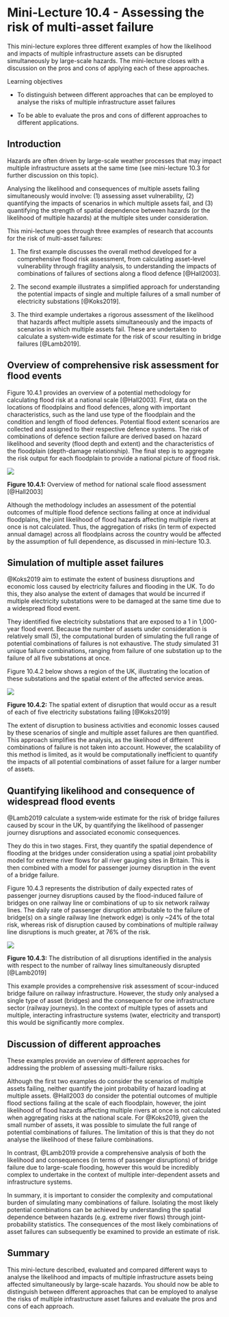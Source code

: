 # Mini-Lecture 10.4 - Assessing the risk of multi-asset failure

This mini-lecture explores three different examples of how the
likelihood and impacts of multiple infrastructure assets can be
disrupted simultaneously by large-scale hazards. The mini-lecture closes
with a discussion on the pros and cons of applying each of these
approaches.

Learning objectives

- To distinguish between different approaches that can be employed to
  analyse the risks of multiple infrastructure asset failures

- To be able to evaluate the pros and cons of different approaches to
  different applications.

## Introduction

Hazards are often driven by large-scale weather processes that may
impact multiple infrastructure assets at the same time (see mini-lecture
10.3 for further discussion on this topic).

Analysing the likelihood and consequences of multiple assets failing
simultaneously would involve: (1) assessing asset vulnerability, (2)
quantifying the impacts of scenarios in which multiple assets fail, and
(3) quantifying the strength of spatial dependence between hazards (or
the likelihood of multiple hazards) at the multiple sites under
consideration.

This mini-lecture goes through three examples of research that accounts
for the risk of multi-asset failures:

1.  The first example discusses the overall method developed for a
    comprehensive flood risk assessment, from calculating asset-level
    vulnerability through fragility analysis, to understanding the
    impacts of combinations of failures of sections along a flood
    defence [@Hall2003].

2.  The second example illustrates a simplified approach for
    understanding the potential impacts of single and multiple failures
    of a small number of electricity substations [@Koks2019].

3.  The third example undertakes a rigorous assessment of the likelihood
    that hazards affect multiple assets simultaneously and the impacts
    of scenarios in which multiple assets fail. These are undertaken to
    calculate a system‐wide estimate for the risk of scour resulting in
    bridge failures [@Lamb2019].

## Overview of comprehensive risk assessment for flood events

Figure 10.4.1 provides an overview of a potential methodology for
calculating flood risk at a national scale [@Hall2003]. First, data
on the locations of floodplains and flood defences, along with important
characteristics, such as the land use type of the floodplain and the
condition and length of flood defences. Potential flood extent scenarios
are collected and assigned to their respective defence systems. The risk
of combinations of defence section failure are derived based on hazard
likelihood and severity (flood depth and extent) and the characteristics
of the floodplain (depth-damage relationship). The final step is to
aggregate the risk output for each floodplain to provide a national
picture of flood risk.

![](assets/Figure_10.4.1.png)

**Figure 10.4.1:** Overview of method for national scale flood
assessment [@Hall2003]

Although the methodology includes an assessment of the potential
outcomes of multiple flood defence sections failing at once at
individual floodplains, the joint likelihood of flood hazards affecting
multiple rivers at once is not calculated. Thus, the aggregation of
risks (in term of expected annual damage) across all floodplains across
the country would be affected by the assumption of full dependence, as
discussed in mini-lecture 10.3.

## Simulation of multiple asset failures

@Koks2019 aim to estimate the extent of business disruptions and
economic loss caused by electricity failures and flooding in the UK. To
do this, they also analyse the extent of damages that would be incurred
if multiple electricity substations were to be damaged at the same time
due to a widespread flood event.

They identified five electricity substations that are exposed to a 1 in
1,000-year flood event. Because the number of assets under consideration
is relatively small (5), the computational burden of simulating the full
range of potential combinations of failures is not exhaustive. The study
simulated 31 unique failure combinations, ranging from failure of one
substation up to the failure of all five substations at once.

Figure 10.4.2 below shows a region of the UK, illustrating the location
of these substations and the spatial extent of the affected service
areas.

![](assets/Figure_10.4.2.png)

**Figure 10.4.2:** The spatial extent of disruption that would occur as
a result of each of five electricity substations failing [@Koks2019]

The extent of disruption to business activities and economic losses
caused by these scenarios of single and multiple asset failures are then
quantified. This approach simplifies the analysis, as the likelihood of
different combinations of failure is not taken into account. However,
the scalability of this method is limited, as it would be
computationally inefficient to quantify the impacts of all potential
combinations of asset failure for a larger number of assets.

## Quantifying likelihood and consequence of widespread flood events

@Lamb2019 calculate a system‐wide estimate for the risk of bridge
failures caused by scour in the UK, by quantifying the likelihood of
passenger journey disruptions and associated economic consequences.

They do this in two stages. First, they quantify the spatial dependence
of flooding at the bridges under consideration using a spatial joint
probability model for extreme river flows for all river gauging sites in
Britain. This is then combined with a model for passenger journey
disruption in the event of a bridge failure.

Figure 10.4.3 represents the distribution of daily expected rates of
passenger journey disruptions caused by the flood-induced failure of
bridges on one railway line or combinations of up to six network railway
lines. The daily rate of passenger disruption attributable to the
failure of bridge(s) on a single railway line (network edge) is only
\~24% of the total risk, whereas risk of disruption caused by
combinations of multiple railway line disruptions is much greater, at
76% of the risk.

![](assets/Figure_10.4.3.jpg)

**Figure 10.4.3:** The distribution of all disruptions identified in the
analysis with respect to the number of railway lines simultaneously
disrupted [@Lamb2019]

This example provides a comprehensive risk assessment of scour-induced
bridge failure on railway infrastructure. However, the study only
analysed a single type of asset (bridges) and the consequence for one
infrastructure sector (railway journeys). In the context of multiple
types of assets and multiple, interacting infrastructure systems (water,
electricity and transport) this would be significantly more complex.

## Discussion of different approaches

These examples provide an overview of different approaches for
addressing the problem of assessing multi-failure risks.

Although the first two examples do consider the scenarios of multiple
assets failing, neither quantify the joint probability of hazard loading
at multiple assets. @Hall2003 do consider the potential outcomes of
multiple flood sections failing at the scale of each floodplain,
however, the joint likelihood of flood hazards affecting multiple rivers
at once is not calculated when aggregating risks at the national scale.
For @Koks2019, given the small number of assets, it was possible to
simulate the full range of potential combinations of failures. The
limitation of this is that they do not analyse the likelihood of these
failure combinations.

In contrast, @Lamb2019 provide a comprehensive analysis of both the
likelihood and consequences (in terms of passenger disruptions) of
bridge failure due to large-scale flooding, however this would be
incredibly complex to undertake in the context of multiple
inter-dependent assets and infrastructure systems.

In summary, it is important to consider the complexity and computational
burden of simulating many combinations of failure. Isolating the most
likely potential combinations can be achieved by understanding the
spatial dependence between hazards (e.g. extreme river flows) through
joint-probability statistics. The consequences of the most likely
combinations of asset failures can subsequently be examined to provide
an estimate of risk.

## Summary

This mini-lecture described, evaluated and compared different ways to
analyse the likelihood and impacts of multiple infrastructure assets
being affected simultaneously by large-scale hazards. You should now be
able to distinguish between different approaches that can be employed to
analyse the risks of multiple infrastructure asset failures and evaluate
the pros and cons of each approach.
